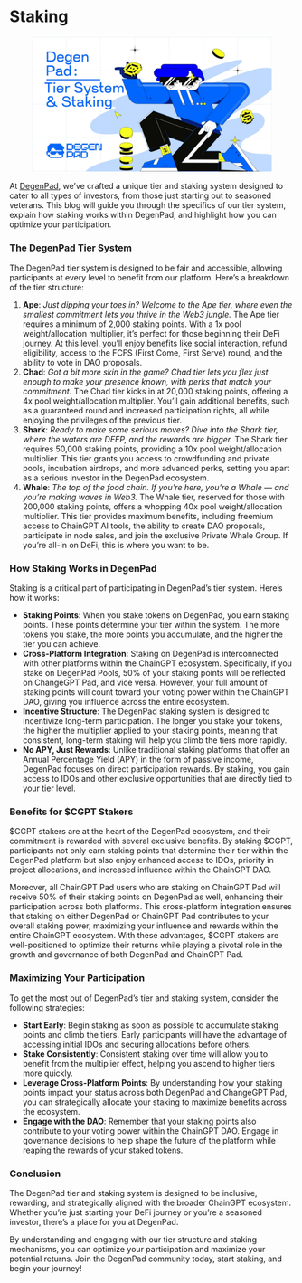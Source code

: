 # Staking

<figure><img src="../../../.gitbook/assets/image (18).png" alt=""><figcaption></figcaption></figure>

At [DegenPad](http://degenpad.com/), we’ve crafted a unique tier and staking system designed to cater to all types of investors, from those just starting out to seasoned veterans. This blog will guide you through the specifics of our tier system, explain how staking works within DegenPad, and highlight how you can optimize your participation.

### The DegenPad Tier System <a href="#id-496a" id="id-496a"></a>

The DegenPad tier system is designed to be fair and accessible, allowing participants at every level to benefit from our platform. Here’s a breakdown of the tier structure:

1. **Ape**: _Just dipping your toes in? Welcome to the Ape tier, where even the smallest commitment lets you thrive in the Web3 jungle._ The Ape tier requires a minimum of 2,000 staking points. With a 1x pool weight/allocation multiplier, it’s perfect for those beginning their DeFi journey. At this level, you’ll enjoy benefits like social interaction, refund eligibility, access to the FCFS (First Come, First Serve) round, and the ability to vote in DAO proposals.
2. **Chad**: _Got a bit more skin in the game? Chad tier lets you flex just enough to make your presence known, with perks that match your commitment._ The Chad tier kicks in at 20,000 staking points, offering a 4x pool weight/allocation multiplier. You’ll gain additional benefits, such as a guaranteed round and increased participation rights, all while enjoying the privileges of the previous tier.
3. **Shark**: _Ready to make some serious moves? Dive into the Shark tier, where the waters are DEEP, and the rewards are bigger._ The Shark tier requires 50,000 staking points, providing a 10x pool weight/allocation multiplier. This tier grants you access to crowdfunding and private pools, incubation airdrops, and more advanced perks, setting you apart as a serious investor in the DegenPad ecosystem.
4. **Whale**: _The top of the food chain. If you’re here, you’re a Whale — and you’re making waves in Web3._ The Whale tier, reserved for those with 200,000 staking points, offers a whopping 40x pool weight/allocation multiplier. This tier provides maximum benefits, including freemium access to ChainGPT AI tools, the ability to create DAO proposals, participate in node sales, and join the exclusive Private Whale Group. If you’re all-in on DeFi, this is where you want to be.

### How Staking Works in DegenPad <a href="#id-55b5" id="id-55b5"></a>

Staking is a critical part of participating in DegenPad’s tier system. Here’s how it works:

* **Staking Points**: When you stake tokens on DegenPad, you earn staking points. These points determine your tier within the system. The more tokens you stake, the more points you accumulate, and the higher the tier you can achieve.
* **Cross-Platform Integration**: Staking on DegenPad is interconnected with other platforms within the ChainGPT ecosystem. Specifically, if you stake on DegenPad Pools, 50% of your staking points will be reflected on ChangeGPT Pad, and vice versa. However, your full amount of staking points will count toward your voting power within the ChainGPT DAO, giving you influence across the entire ecosystem.
* **Incentive Structure**: The DegenPad staking system is designed to incentivize long-term participation. The longer you stake your tokens, the higher the multiplier applied to your staking points, meaning that consistent, long-term staking will help you climb the tiers more rapidly.
* **No APY, Just Rewards**: Unlike traditional staking platforms that offer an Annual Percentage Yield (APY) in the form of passive income, DegenPad focuses on direct participation rewards. By staking, you gain access to IDOs and other exclusive opportunities that are directly tied to your tier level.

### Benefits for $CGPT Stakers <a href="#id-6ee1" id="id-6ee1"></a>

$CGPT stakers are at the heart of the DegenPad ecosystem, and their commitment is rewarded with several exclusive benefits. By staking $CGPT, participants not only earn staking points that determine their tier within the DegenPad platform but also enjoy enhanced access to IDOs, priority in project allocations, and increased influence within the ChainGPT DAO.

Moreover, all ChainGPT Pad users who are staking on ChainGPT Pad will receive 50% of their staking points on DegenPad as well, enhancing their participation across both platforms. This cross-platform integration ensures that staking on either DegenPad or ChainGPT Pad contributes to your overall staking power, maximizing your influence and rewards within the entire ChainGPT ecosystem. With these advantages, $CGPT stakers are well-positioned to optimize their returns while playing a pivotal role in the growth and governance of both DegenPad and ChainGPT Pad.

### Maximizing Your Participation <a href="#id-8121" id="id-8121"></a>

To get the most out of DegenPad’s tier and staking system, consider the following strategies:

* **Start Early**: Begin staking as soon as possible to accumulate staking points and climb the tiers. Early participants will have the advantage of accessing initial IDOs and securing allocations before others.
* **Stake Consistently**: Consistent staking over time will allow you to benefit from the multiplier effect, helping you ascend to higher tiers more quickly.
* **Leverage Cross-Platform Points**: By understanding how your staking points impact your status across both DegenPad and ChangeGPT Pad, you can strategically allocate your staking to maximize benefits across the ecosystem.
* **Engage with the DAO**: Remember that your staking points also contribute to your voting power within the ChainGPT DAO. Engage in governance decisions to help shape the future of the platform while reaping the rewards of your staked tokens.

### Conclusion <a href="#id-4930" id="id-4930"></a>

The DegenPad tier and staking system is designed to be inclusive, rewarding, and strategically aligned with the broader ChainGPT ecosystem. Whether you’re just starting your DeFi journey or you’re a seasoned investor, there’s a place for you at DegenPad.

By understanding and engaging with our tier structure and staking mechanisms, you can optimize your participation and maximize your potential returns. Join the DegenPad community today, start staking, and begin your journey!

[\
](https://medium.com/@degenpad?source=post\_page-----c977b17f5c9e--------------------------------)
